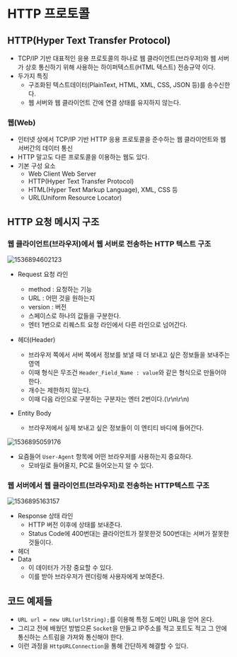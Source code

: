 # HTTP 프로토콜

## HTTP(Hyper Text Transfer Protocol)

* TCP/IP 기반 대표적인 응용 프로토콜의 하나로 웹 클라이언트(브라우저)와 웹 서버가 상호 통신하기 위해 사용하는 하이퍼텍스트(HTML 텍스트) 전송규약 이다.
* 두가지 특징
  * 구조화된 텍스트데이터(PlainText, HTML, XML, CSS, JSON 등)를 송수신한다.
  * 웹 서버와 웹 클라이언트 간에 연결 상태를 유지하지 않는다.



### 웹(Web)

* 인터넷 상에서 TCP/IP 기반 HTTP 응용 프로토콜을 준수하는 웹 클라이언트와 웹 서버간의 데이터 통신
* HTTP 말고도 다른 프로토콜을 이용하는 웹도 있다.
* 기본 구성 요소
  * Web Client Web Server
  * HTTP(Hyper Text Transfer Protocol)
  * HTML(Hyper Text Markup Language), XML, CSS 등
  * URL(Uniform Resource Locator)



## HTTP 요청 메시지 구조

### 웹 클라이언트(브라우저)에서 웹 서버로 전송하는 HTTP 텍스트 구조
![1536894602123](../../../../AppData/Local/Temp/1536894602123.png)

* Request 요청 라인
  * method : 요청하는 기능
  * URL : 어떤 것을 원하는지
  * version : 버전
  * 스페이스로 하나의 값들을 구분한다.
  * 엔터 1번으로 리퀘스트 요청 라인에서 다른 라인으로 넘어간다.

* 헤더(Header)
  * 브라우저 쪽에서 서버 쪽에서 정보를 보낼 때 더 보내고 싶은 정보들을 보내주는 영역
  * 이때 형식은 무조건 `Header_Field_Name : value`와 같은 형식으로 만들어야 한다.
  * 개수는 제한하지 않는다.
  * 이때 다음 라인으로 구분하는 구분자는 엔터 2번이다.(\\r\\n\\r\\n)
* Entity Body
  * 브라우저에서 실제 보내고 싶은 정보들이 이 엔티티 바디에 들어간다.



![1536895059176](../../../../AppData/Local/Temp/1536895059176.png)

* 요즘들어 `User-Agent` 항목에 어떤 브라우저를 사용하는지 중요하다.
  * 모바일로 들어올지, PC로 들어오는지 알 수 있다.



### 웹 서버에서 웹 클라이언트(브라우저)로 전송하는 HTTP텍스트 구조

![1536895163157](img/httpservertoclient.png)

* Response 상태 라인
  * HTTP 버전 이후에 상태를 보내준다.
  * Status Code에 400번대는 클라이언트가 잘못한것 500번대는 서버가 잘못한 것들이다.
* 헤더
* Data
  * 이 데이터가 가장 중요할 수 있다.
  * 이를 받아 브라우저가 렌더링해 사용자에게 보여준다.



## 코드 예제들

* `URL url = new URL(urlString);`를 이용해 특정 도메인 URL을 얻어 온다.
* 그리고 전에 배웠던 방법으론 `Socket`을 만들고 IP주소를 적고 포트도 적고 그 안에 통신하는 스트림을 가져와 통신해야 한다.
* 이런 과정을 `HttpURLConnection`을 통해 간단하게 해결할 수 있다.